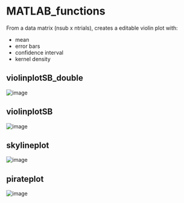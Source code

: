 # MATLAB_functions

From a data matrix (nsub x ntrials), creates a editable violin plot with:
- mean
- error bars
- confidence interval
- kernel density


## violinplotSB_double
![image](https://github.com/user-attachments/assets/40b5010e-77d0-497e-910b-c53c5e86c8a9)

## violinplotSB
![image](https://github.com/user-attachments/assets/cdefda3a-15f8-4655-8265-e65654c3f3fa)

## skylineplot
![image](https://github.com/user-attachments/assets/d23f9523-4edd-4eea-b466-dd09bbfc9b31)

## pirateplot
![image](https://github.com/user-attachments/assets/363b2370-c42f-4fee-847b-6cc19fd6267f)

